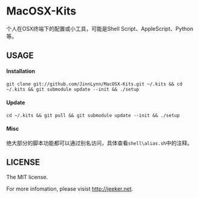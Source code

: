# MacOSX-Kits

个人在OSX终端下的配置或小工具，可能是Shell Script、AppleScript、Python等。

## USAGE

#### Installation

```
git clone git://github.com/JinnLynn/MacOSX-Kits.git ~/.kits && cd ~/.kits && git submodule update --init && ./setup
```

#### Update

```
cd ~/.kits && git pull && git submodule update --init && ./setup
```

#### Misc

绝大部分的脚本功能都可以通过别名访问，具体查看`shell\alias.sh`中的注释。

## LICENSE

The MIT license. 

For more infomation, please visist http://jeeker.net.